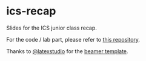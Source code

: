 # ics-recap

Slides for the ICS junior class recap.

For the code / lab part, please refer to [this repository](https://github.com/yxKryptonite/ics).

Thanks to [@latexstudio](https://github.com/latexstudio) for the [beamer template](https://github.com/latexstudio/PKU-Beamer-Template).